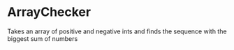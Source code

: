 # ArrayChecker
Takes an array of positive and negative ints and finds the sequence with the biggest sum of numbers
